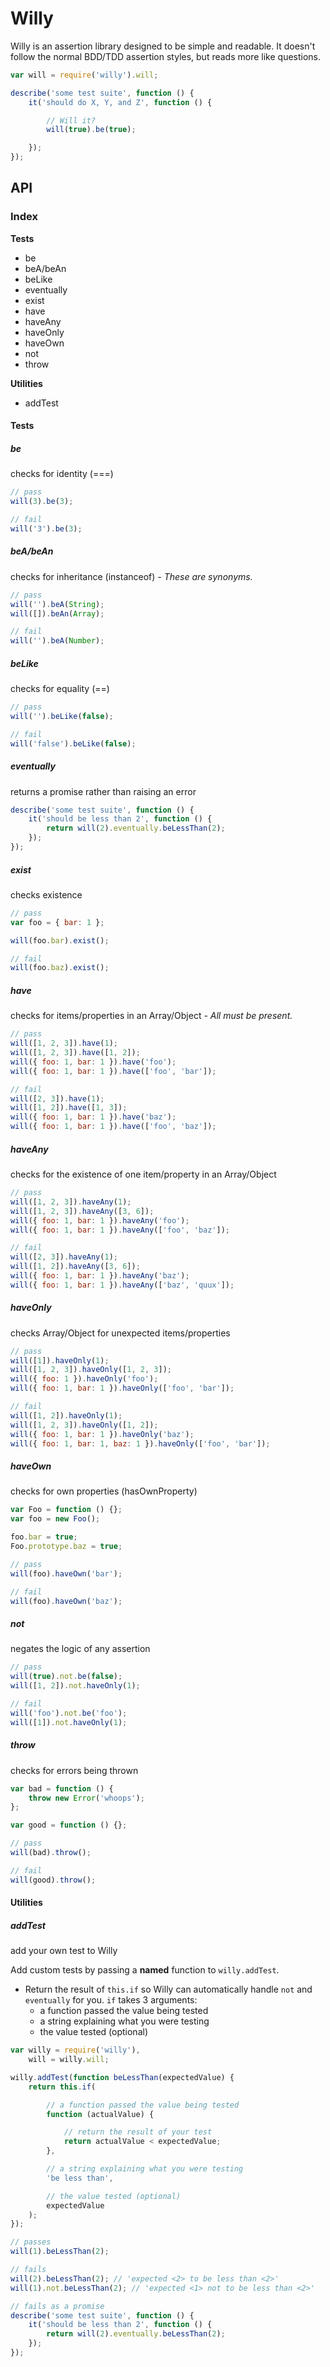 # Willy

Willy is an assertion library designed to be simple and readable.  It doesn't follow the normal BDD/TDD assertion styles, but reads more like questions.

```js
var will = require('willy').will;

describe('some test suite', function () {
    it('should do X, Y, and Z', function () {

        // Will it?
        will(true).be(true);

    });
});
```

## API

### Index

**Tests**
* be
* beA/beAn
* beLike
* eventually
* exist
* have
* haveAny
* haveOnly
* haveOwn
* not
* throw

**Utilities**
* addTest

#### Tests

##### be 
checks for identity (===)

```js
// pass
will(3).be(3);

// fail
will('3').be(3);
```

##### beA/beAn
checks for inheritance (instanceof) *- These are synonyms.*

```js
// pass
will('').beA(String);
will([]).beAn(Array);

// fail
will('').beA(Number);
```

##### beLike
checks for equality (==)

```js
// pass
will('').beLike(false);

// fail
will('false').beLike(false);
```

##### eventually
returns a promise rather than raising an error

```js
describe('some test suite', function () {
    it('should be less than 2', function () {
        return will(2).eventually.beLessThan(2);
    });
});
```

##### exist
checks existence

```js
// pass
var foo = { bar: 1 };

will(foo.bar).exist();

// fail
will(foo.baz).exist();
```

##### have
checks for items/properties in an Array/Object *- All must be present.*

```js
// pass
will([1, 2, 3]).have(1);
will([1, 2, 3]).have([1, 2]);
will({ foo: 1, bar: 1 }).have('foo');
will({ foo: 1, bar: 1 }).have(['foo', 'bar']);

// fail
will([2, 3]).have(1);
will([1, 2]).have([1, 3]);
will({ foo: 1, bar: 1 }).have('baz');
will({ foo: 1, bar: 1 }).have(['foo', 'baz']);
```

##### haveAny
checks for the existence of one item/property in an Array/Object

```js
// pass
will([1, 2, 3]).haveAny(1);
will([1, 2, 3]).haveAny([3, 6]);
will({ foo: 1, bar: 1 }).haveAny('foo');
will({ foo: 1, bar: 1 }).haveAny(['foo', 'baz']);

// fail
will([2, 3]).haveAny(1);
will([1, 2]).haveAny([3, 6]);
will({ foo: 1, bar: 1 }).haveAny('baz');
will({ foo: 1, bar: 1 }).haveAny(['baz', 'quux']);
```

##### haveOnly
checks Array/Object for unexpected items/properties

```js
// pass
will([1]).haveOnly(1);
will([1, 2, 3]).haveOnly([1, 2, 3]);
will({ foo: 1 }).haveOnly('foo');
will({ foo: 1, bar: 1 }).haveOnly(['foo', 'bar']);

// fail
will([1, 2]).haveOnly(1);
will([1, 2, 3]).haveOnly([1, 2]);
will({ foo: 1, bar: 1 }).haveOnly('baz');
will({ foo: 1, bar: 1, baz: 1 }).haveOnly(['foo', 'bar']);
```

##### haveOwn
checks for own properties (hasOwnProperty)

```js
var Foo = function () {};
var foo = new Foo();

foo.bar = true;
Foo.prototype.baz = true;

// pass
will(foo).haveOwn('bar');

// fail
will(foo).haveOwn('baz');
```

##### not
negates the logic of any assertion

```js
// pass
will(true).not.be(false);
will([1, 2]).not.haveOnly(1);

// fail
will('foo').not.be('foo');
will([1]).not.haveOnly(1);
```

##### throw
checks for errors being thrown

```js
var bad = function () {
    throw new Error('whoops');
};

var good = function () {};

// pass
will(bad).throw();

// fail
will(good).throw();
```

#### Utilities

##### addTest
add your own test to Willy

Add custom tests by passing a **named** function to `willy.addTest`.

* Return the result of `this.if` so Willy can automatically handle `not` and `eventually` for you.  `if` takes 3 arguments:
    * a function passed the value being tested
    * a string explaining what you were testing
    * the value tested (optional)

```js
var willy = require('willy'),
    will = willy.will;

willy.addTest(function beLessThan(expectedValue) {
    return this.if(

        // a function passed the value being tested
        function (actualValue) {

            // return the result of your test
            return actualValue < expectedValue;
        },

        // a string explaining what you were testing
        'be less than',

        // the value tested (optional)
        expectedValue
    );
});

// passes
will(1).beLessThan(2);

// fails
will(2).beLessThan(2); // 'expected <2> to be less than <2>'
will(1).not.beLessThan(2); // 'expected <1> not to be less than <2>'

// fails as a promise
describe('some test suite', function () {
    it('should be less than 2', function () {
        return will(2).eventually.beLessThan(2);
    });
});
```